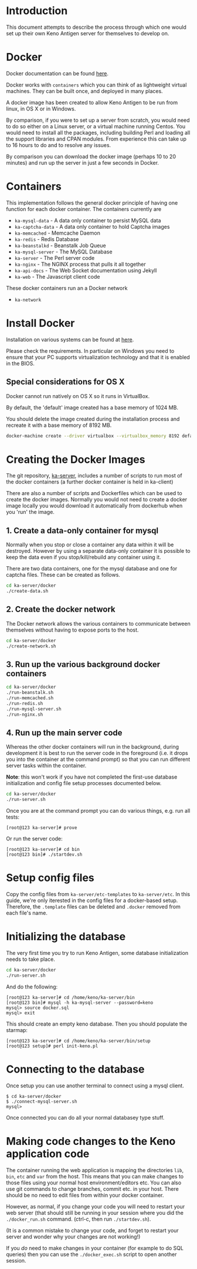 # Introduction

This document attempts to describe the process through which one would set up their own Keno Antigen server for themselves to develop on.

# Docker

Docker documentation can be found [here](https://docs.docker.com).

Docker works with `containers` which you can think of as lightweight
virtual machines. They can be built once, and deployed in many places.

A docker image has been created to allow Keno Antigen to be run from
linux, in OS X or in Windows.

By comparison, if you were to set up a server from scratch, you would
need to do so either on a Linux server, or a virtual machine running
Centos. You would need to install all the packages, including building
Perl and loading all the support libraries and CPAN modules. From
experience this can take up to 16 hours to do and to resolve any issues.

By comparison you can download the docker image (perhaps 10 to 20
minutes) and run up the server in just a few seconds in Docker.

# Containers

This implementation follows the general docker principle of having
one function for each docker container. The containers currently are

  - `ka-mysql-data` - A data only container to persist MySQL data
  - `ka-captcha-data` - A data only container to hold Captcha images
  - `ka-memcached` - Memcache Daemon
  - `ka-redis` - Redis Database
  - `ka-beanstalkd` - Beanstalk Job Queue
  - `ka-mysql-server` - The MySQL Database
  - `ka-server` - The Perl server code
  - `ka-nginx` - The NGINX process that pulls it all together
  - `ka-api-docs` - The Web Socket documentation using Jekyll
  - `ka-web` - The Javascript client code

These docker containers run an a Docker network

  - `ka-network`

# Install Docker

Installation on various systems can be found at [here](https://docs.docker.com/engine/installation/).

Please check the requirements. In particular on Windows you need to
ensure that your PC supports virtualization technology and that it
is enabled in the BIOS.


## Special considerations for OS X

Docker cannot run natively on OS X so it runs in VirtualBox.

By default, the 'default' image created has a base memory of 1024 MB.

You should delete the image created during the installation process and
recreate it with a base memory of 8192 MB.

```bash
docker-machine create --driver virtualbox --virtualbox_memory 8192 default
```

# Creating the Docker Images

The git repository, [ka-server](https://github.com/Kantigen/ka-server), includes a number of scripts to run most of the
docker containers (a further docker container is held in ka-client)

There are also a number of scripts and Dockerfiles which can be used to
create the docker images. Normally you would not need to create a docker image
locally you would download it automatically from dockerhub when you 'run' the
image.


## 1. Create a data-only container for mysql

Normally when you stop or close a container any data within it will be
destroyed. However by using a separate data-only container it is possible
to keep the data even if you stop/kill/rebuild any container using it.

There are two data containers, one for the mysql database and one for
captcha files. These can be created as follows.

```bash
cd ka-server/docker
./create-data.sh
```

## 2. Create the docker network

The Docker network allows the various containers to communicate between
themselves without having to expose ports to the host.

```bash
cd ka-server/docker
./create-network.sh
```

## 3. Run up the various background docker containers

```bash
cd ka-server/docker
./run-beanstalk.sh
./run-memcached.sh
./run-redis.sh
./run-mysql-server.sh
./run-nginx.sh
```

## 4. Run up the main server code

Whereas the other docker containers will run in the background, during
development it is best to run the server code in the foreground (i.e. it
drops you into the container at the command prompt) so that you can run
different server tasks within the container.

**Note**: this won't work if you have not completed the first-use database initialization and config file setup processes documented below.

```bash
cd ka-server/docker
./run-server.sh
```

Once you are at the command prompt you can do various things, e.g.
run all tests:

```
[root@123 ka-server]# prove
```

Or run the server code:

```
[root@123 ka-server]# cd bin
[root@123 bin]# ./startdev.sh
```

# Setup config files

Copy the config files from `ka-server/etc-templates` to `ka-server/etc`. In this guide, we're only iterested in the config files for a docker-based setup. Therefore, the `.template` files can be deleted and `.docker` removed from each file's name.

# Initializing the database

The very first time you try to run Keno Antigen, some database initialization needs to take place.

```bash
cd ka-server/docker
./run-server.sh
```

And do the following:

```
[root@123 ka-server]# cd /home/keno/ka-server/bin
[root@123 bin]# mysql -h ka-mysql-server --password=keno
mysql> source docker.sql
mysql> exit
```

This should create an empty keno database. Then you should populate the starmap:
```
[root@123 ka-server]# cd /home/keno/ka-server/bin/setup
[root@123 setup]# perl init-keno.pl
```

# Connecting to the database

Once setup you can use another terminal to connect using a mysql client.

```
$ cd ka-server/docker
$ ./connect-mysql-server.sh
mysql>
```

Once connected you can do all your normal databasey type stuff.


# Making code changes to the Keno application code

The container running the web application is mapping the directories
`lib`, `bin`, `etc` and `var` from the host. This means that you can make
changes to those files using your normal host environment/editors etc.
You can also use git commands to change branches, commit etc. in your host.
There should be no need to edit files from within your docker container.

However, as normal, if you change your code you will need to restart your
web server (that should still be running in your session where you did the
`./docker_run.sh` command. (ctrl-c, then run `./startdev.sh`).

(It is a common mistake to change your code, and forget to restart your
server and wonder why your changes are not working!)

If you *do* need to make changes in your container (for example to
do SQL queries) then you can use the `./docker_exec.sh` script to open
another session.
